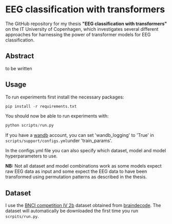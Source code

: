 # EEG classification with transformers

The GitHub repository for my thesis **"EEG classification with transformers"** on the IT University of Copenhagen, which investigates several different approaches for harnessing the power of transformer models for EEG classification.

## Abstract

to be written

## Usage

To run experiments first install the necessary packages:

```python
pip install -r requirements.txt
```

You should now be able to run experiments with:

```python
python scripts/run.py
```

If you have a [wandb](https://wandb.ai/) account, you can set 'wandb_logging' to 'True' in `scripts/support/configs.yml`under 'train_params'.

In the configs.yml file you can also specify which dataset, model and model hyperparameters to use.

**NB:** Not all dataset and model combinations work as some models expect raw EEG data as input and some expect the EEG data to have been transformed using permutation patterns as described in the thesis.

## Dataset

I use the [BNCI competition IV 2b](https://www.bbci.de/competition/iv/) dataset obtained from [braindecode](https://braindecode.org/stable/index.html).
The dataset will automatically be downloaded the first time you run `scrpits/run.py`.
